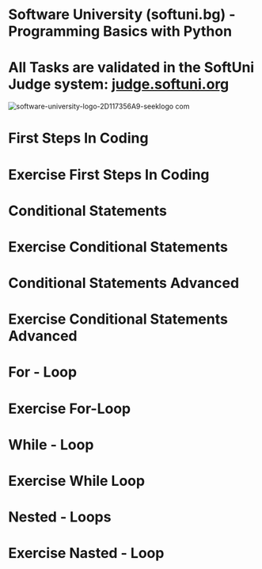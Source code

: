 # Software University (softuni.bg) - Programming Basics with Python
# All Tasks are validated in the SoftUni Judge system: [judge.softuni.org](https://judge.softuni.org/)

![software-university-logo-2D117356A9-seeklogo com](https://github.com/svetlanasieber/Python-Basics/assets/135451084/52edf624-85a3-499b-bc52-f091dd1b0205)

# First Steps In Coding
# Exercise First Steps In Coding

# Conditional Statements 
# Exercise Conditional Statements

# Conditional Statements Advanced
# Exercise Conditional Statements Advanced

# For - Loop
# Exercise For-Loop

# While - Loop
# Exercise While Loop

# Nested - Loops
# Exercise Nasted - Loop





